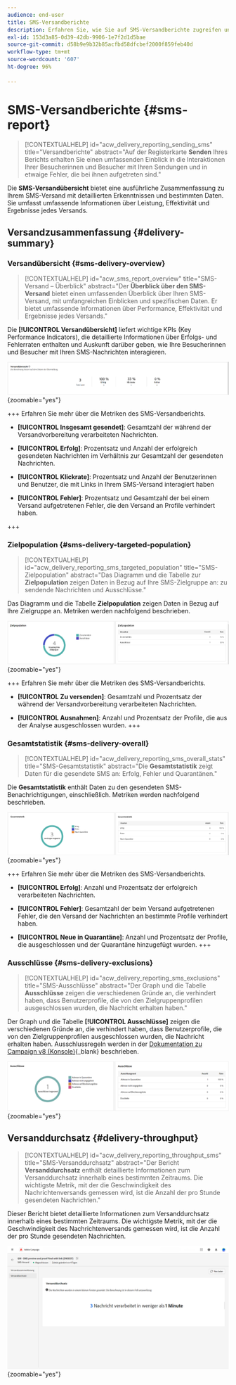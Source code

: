 ```yaml
---
audience: end-user
title: SMS-Versandberichte
description: Erfahren Sie, wie Sie auf SMS-Versandberichte zugreifen und diese verwenden können
exl-id: 153d3a85-0d39-42db-9906-1e7f2d1d5bae
source-git-commit: d58b9e9b32b85acfbd58dfcbef2000f859feb40d
workflow-type: tm+mt
source-wordcount: '607'
ht-degree: 96%

---
```


# SMS-Versandberichte {#sms-report}

>[!CONTEXTUALHELP]
>id="acw_delivery_reporting_sending_sms"
>title="Versandberichte"
>abstract="Auf der Registerkarte **Senden** Ihres Berichts erhalten Sie einen umfassenden Einblick in die Interaktionen Ihrer Besucherinnen und Besucher mit Ihren Sendungen und in etwaige Fehler, die bei ihnen aufgetreten sind."

Die **SMS-Versandübersicht** bietet eine ausführliche Zusammenfassung zu Ihrem SMS-Versand mit detaillierten Erkenntnissen und bestimmten Daten. Sie umfasst umfassende Informationen über Leistung, Effektivität und Ergebnisse jedes Versands.

## Versandzusammenfassung {#delivery-summary}

### Versandübersicht {#sms-delivery-overview}

>[!CONTEXTUALHELP]
>id="acw_sms_report_overview"
>title="SMS-Versand – Überblick"
>abstract="Der **Überblick über den SMS-Versand** bietet einen umfassenden Überblick über Ihren SMS-Versand, mit umfangreichen Einblicken und spezifischen Daten. Er bietet umfassende Informationen über Performance, Effektivität und Ergebnisse jedes Versands."

Die **[!UICONTROL Versandübersicht]** liefert wichtige KPIs (Key Performance Indicators), die detaillierte Informationen über Erfolgs- und Fehlerraten enthalten und Auskunft darüber geben, wie Ihre Besucherinnen und Besucher mit Ihren SMS-Nachrichten interagieren.

![Beschreibung: Das Bild zeigt den Bericht „Versandübersicht“ mit KPIs wie Erfolgs- und Fehlerraten sowie Besucherinteraktion.](assets/reporting_sms_3.png){zoomable="yes"}

+++ Erfahren Sie mehr über die Metriken des SMS-Versandberichts.

* **[!UICONTROL Insgesamt gesendet]**: Gesamtzahl der während der Versandvorbereitung verarbeiteten Nachrichten.

* **[!UICONTROL Erfolg]**: Prozentsatz und Anzahl der erfolgreich gesendeten Nachrichten im Verhältnis zur Gesamtzahl der gesendeten Nachrichten.

* **[!UICONTROL Klickrate]**: Prozentsatz und Anzahl der Benutzerinnen und Benutzer, die mit Links in Ihrem SMS-Versand interagiert haben

* **[!UICONTROL Fehler]**: Prozentsatz und Gesamtzahl der bei einem Versand aufgetretenen Fehler, die den Versand an Profile verhindert haben.

+++

### Zielpopulation {#sms-delivery-targeted-population}

>[!CONTEXTUALHELP]
>id="acw_delivery_reporting_sms_targeted_population"
>title="SMS-Zielpopulation"
>abstract="Das Diagramm und die Tabelle zur **Zielpopulation** zeigen Daten in Bezug auf Ihre SMS-Zielgruppe an: zu sendende Nachrichten und Ausschlüsse."

Das Diagramm und die Tabelle **Zielpopulation** zeigen Daten in Bezug auf Ihre Zielgruppe an. Metriken werden nachfolgend beschrieben.

![Beschreibung: Das Bild zeigt das Diagramm und die Tabelle „Zielpopulation“ mit Metriken wie zu sendende Nachrichten und Ausschlüsse.](assets/reporting_sms_4.png){zoomable="yes"}

+++ Erfahren Sie mehr über die Metriken des SMS-Versandberichts.

* **[!UICONTROL Zu versenden]**: Gesamtzahl und Prozentsatz der während der Versandvorbereitung verarbeiteten Nachrichten.

* **[!UICONTROL Ausnahmen]**: Anzahl und Prozentsatz der Profile, die aus der Analyse ausgeschlossen wurden.
+++

### Gesamtstatistik {#sms-delivery-overall}

>[!CONTEXTUALHELP]
>id="acw_delivery_reporting_sms_overall_stats"
>title="SMS-Gesamtstatistik"
>abstract="Die **Gesamtstatistik** zeigt Daten für die gesendete SMS an: Erfolg, Fehler und Quarantänen."

Die **Gesamtstatistik** enthält Daten zu den gesendeten SMS-Benachrichtigungen, einschließlich. Metriken werden nachfolgend beschrieben.

![Beschreibung: Das Bild zeigt die Gesamtstatistik mit Metriken wie Erfolgsraten, Fehler und Quarantänen.](assets/reporting_sms_5.png){zoomable="yes"}

+++ Erfahren Sie mehr über die Metriken des SMS-Versandberichts.

* **[!UICONTROL Erfolg]**: Anzahl und Prozentsatz der erfolgreich verarbeiteten Nachrichten.

* **[!UICONTROL Fehler]**: Gesamtzahl der beim Versand aufgetretenen Fehler, die den Versand der Nachrichten an bestimmte Profile verhindert haben.

* **[!UICONTROL Neue in Quarantäne]**: Anzahl und Prozentsatz der Profile, die ausgeschlossen und der Quarantäne hinzugefügt wurden.
+++

### Ausschlüsse {#sms-delivery-exclusions}

>[!CONTEXTUALHELP]
>id="acw_delivery_reporting_sms_exclusions"
>title="SMS-Ausschlüsse"
>abstract="Der Graph und die Tabelle **Ausschlüsse** zeigen die verschiedenen Gründe an, die verhindert haben, dass Benutzerprofile, die von den Zielgruppenprofilen ausgeschlossen wurden, die Nachricht erhalten haben."

Der Graph und die Tabelle **[!UICONTROL Ausschlüsse]** zeigen die verschiedenen Gründe an, die verhindert haben, dass Benutzerprofile, die von den Zielgruppenprofilen ausgeschlossen wurden, die Nachricht erhalten haben. Ausschlussregeln werden in der [Dokumentation zu Campaign v8 (Konsole)](https://experienceleague.adobe.com/docs/campaign/campaign-v8/send/failures/delivery-failures.html?lang=de#sms-quarantines){_blank} beschrieben.

![Beschreibung: Das Bild zeigt das Diagramm und die Tabelle „Ausschlüsse“, die die Gründe für den Ausschluss von Benutzerprofilen vom Nachrichtenempfang beschreiben.](assets/reporting_sms_6.png){zoomable="yes"}

## Versanddurchsatz {#delivery-throughput}

>[!CONTEXTUALHELP]
>id="acw_delivery_reporting_throughput_sms"
>title="SMS-Versanddurchsatz"
>abstract="Der Bericht **Versanddurchsatz** enthält detaillierte Informationen zum Versanddurchsatz innerhalb eines bestimmten Zeitraums. Die wichtigste Metrik, mit der die Geschwindigkeit des Nachrichtenversands gemessen wird, ist die Anzahl der pro Stunde gesendeten Nachrichten."

Dieser Bericht bietet detaillierte Informationen zum Versanddurchsatz innerhalb eines bestimmten Zeitraums. Die wichtigste Metrik, mit der die Geschwindigkeit des Nachrichtenversands gemessen wird, ist die Anzahl der pro Stunde gesendeten Nachrichten.

![Beschreibung: Das Bild zeigt den Bericht „Versanddurchsatz“ mit Metriken wie der Anzahl der pro Stunde innerhalb eines bestimmten Zeitraums gesendeten Nachrichten.](assets/reporting_sms_2.png){zoomable="yes"}
